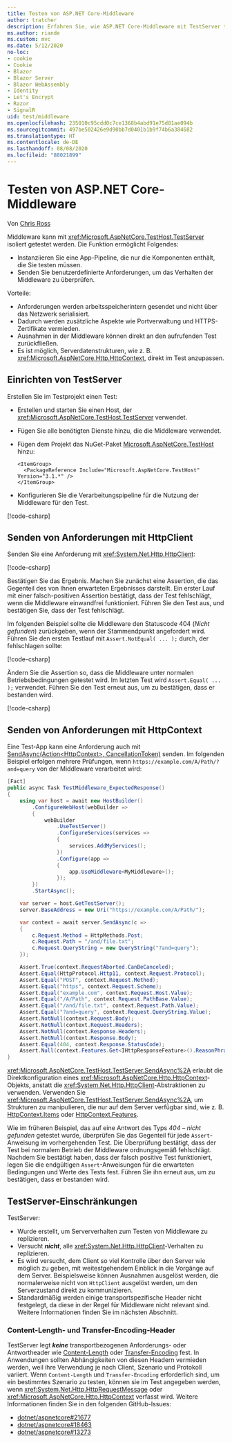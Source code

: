 ```yaml
---
title: Testen von ASP.NET Core-Middleware
author: tratcher
description: Erfahren Sie, wie ASP.NET Core-Middleware mit TestServer testen.
ms.author: riande
ms.custom: mvc
ms.date: 5/12/2020
no-loc:
- cookie
- Cookie
- Blazor
- Blazor Server
- Blazor WebAssembly
- Identity
- Let's Encrypt
- Razor
- SignalR
uid: test/middleware
ms.openlocfilehash: 235010c95cdd0c7ce1368b4abd91e75d81ae094b
ms.sourcegitcommit: 497be502426e9d90bb7d0401b1b9f74b6a384682
ms.translationtype: HT
ms.contentlocale: de-DE
ms.lasthandoff: 08/08/2020
ms.locfileid: "88021899"
---
```

# <a name="test-aspnet-core-middleware"></a>Testen von ASP.NET Core-Middleware

Von [Chris Ross](https://github.com/Tratcher)

Middleware kann mit <xref:Microsoft.AspNetCore.TestHost.TestServer> isoliert getestet werden. Die Funktion ermöglicht Folgendes:

* Instanziieren Sie eine App-Pipeline, die nur die Komponenten enthält, die Sie testen müssen.
* Senden Sie benutzerdefinierte Anforderungen, um das Verhalten der Middleware zu überprüfen.

Vorteile:

* Anforderungen werden arbeitsspeicherintern gesendet und nicht über das Netzwerk serialisiert.
* Dadurch werden zusätzliche Aspekte wie Portverwaltung und HTTPS-Zertifikate vermieden.
* Ausnahmen in der Middleware können direkt an den aufrufenden Test zurückfließen.
* Es ist möglich, Serverdatenstrukturen, wie z. B. <xref:Microsoft.AspNetCore.Http.HttpContext>, direkt im Test anzupassen.

## <a name="set-up-the-testserver"></a>Einrichten von TestServer

Erstellen Sie im Testprojekt einen Test:

* Erstellen und starten Sie einen Host, der <xref:Microsoft.AspNetCore.TestHost.TestServer> verwendet.
* Fügen Sie alle benötigten Dienste hinzu, die die Middleware verwendet.
* Fügen dem Projekt das NuGet-Paket [Microsoft.AspNetCore.TestHost](https://www.nuget.org/packages/Microsoft.AspNetCore.TestHost/) hinzu:
  
  ```dotnetcli
  <ItemGroup>
    <PackageReference Include="Microsoft.AspNetCore.TestHost" Version="3.1.*" />
  </ItemGroup>
  ```

* Konfigurieren Sie die Verarbeitungspipeline für die Nutzung der Middleware für den Test.

[!code-csharp[](middleware/samples_snapshot/3.x/setup.cs?highlight=4-18)]

## <a name="send-requests-with-httpclient"></a>Senden von Anforderungen mit HttpClient
Senden Sie eine Anforderung mit <xref:System.Net.Http.HttpClient>:

[!code-csharp[](middleware/samples_snapshot/3.x/request.cs?highlight=20)]

Bestätigen Sie das Ergebnis. Machen Sie zunächst eine Assertion, die das Gegenteil des von Ihnen erwarteten Ergebnisses darstellt. Ein erster Lauf mit einer falsch-positiven Assertion bestätigt, dass der Test fehlschlägt, wenn die Middleware einwandfrei funktioniert. Führen Sie den Test aus, und bestätigen Sie, dass der Test fehlschlägt.

Im folgenden Beispiel sollte die Middleware den Statuscode 404 (*Nicht gefunden*) zurückgeben, wenn der Stammendpunkt angefordert wird. Führen Sie den ersten Testlauf mit `Assert.NotEqual( ... );` durch, der fehlschlagen sollte:

[!code-csharp[](middleware/samples_snapshot/3.x/false-failure-check.cs?highlight=22)]

Ändern Sie die Assertion so, dass die Middleware unter normalen Betriebsbedingungen getestet wird. Im letzten Test wird `Assert.Equal( ... );` verwendet. Führen Sie den Test erneut aus, um zu bestätigen, dass er bestanden wird.

[!code-csharp[](middleware/samples_snapshot/3.x/final-test.cs?highlight=22)]

## <a name="send-requests-with-httpcontext"></a>Senden von Anforderungen mit HttpContext

Eine Test-App kann eine Anforderung auch mit [SendAsync(Action\<HttpContext>, CancellationToken)](xref:Microsoft.AspNetCore.TestHost.TestServer.SendAsync%2A) senden. Im folgenden Beispiel erfolgen mehrere Prüfungen, wenn `https://example.com/A/Path/?and=query` von der Middleware verarbeitet wird:

```csharp
[Fact]
public async Task TestMiddleware_ExpectedResponse()
{
    using var host = await new HostBuilder()
        .ConfigureWebHost(webBuilder =>
        {
            webBuilder
                .UseTestServer()
                .ConfigureServices(services =>
                {
                    services.AddMyServices();
                })
                .Configure(app =>
                {
                    app.UseMiddleware<MyMiddleware>();
                });
        })
        .StartAsync();

    var server = host.GetTestServer();
    server.BaseAddress = new Uri("https://example.com/A/Path/");

    var context = await server.SendAsync(c =>
    {
        c.Request.Method = HttpMethods.Post;
        c.Request.Path = "/and/file.txt";
        c.Request.QueryString = new QueryString("?and=query");
    });

    Assert.True(context.RequestAborted.CanBeCanceled);
    Assert.Equal(HttpProtocol.Http11, context.Request.Protocol);
    Assert.Equal("POST", context.Request.Method);
    Assert.Equal("https", context.Request.Scheme);
    Assert.Equal("example.com", context.Request.Host.Value);
    Assert.Equal("/A/Path", context.Request.PathBase.Value);
    Assert.Equal("/and/file.txt", context.Request.Path.Value);
    Assert.Equal("?and=query", context.Request.QueryString.Value);
    Assert.NotNull(context.Request.Body);
    Assert.NotNull(context.Request.Headers);
    Assert.NotNull(context.Response.Headers);
    Assert.NotNull(context.Response.Body);
    Assert.Equal(404, context.Response.StatusCode);
    Assert.Null(context.Features.Get<IHttpResponseFeature>().ReasonPhrase);
}
```

<xref:Microsoft.AspNetCore.TestHost.TestServer.SendAsync%2A> erlaubt die Direktkonfiguration eines <xref:Microsoft.AspNetCore.Http.HttpContext>-Objekts, anstatt die <xref:System.Net.Http.HttpClient>-Abstraktionen zu verwenden. Verwenden Sie <xref:Microsoft.AspNetCore.TestHost.TestServer.SendAsync%2A>, um Strukturen zu manipulieren, die nur auf dem Server verfügbar sind, wie z. B. [HttpContext.Items](xref:Microsoft.AspNetCore.Http.HttpContext.Items) oder [HttpContext.Features](xref:Microsoft.AspNetCore.Http.HttpContext.Features).

Wie im früheren Beispiel, das auf eine Antwort des Typs *404 – nicht gefunden* getestet wurde, überprüfen Sie das Gegenteil für jede `Assert`-Anweisung im vorhergehenden Test. Die Überprüfung bestätigt, dass der Test bei normalem Betrieb der Middleware ordnungsgemäß fehlschlägt. Nachdem Sie bestätigt haben, dass der falsch positive Test funktioniert, legen Sie die endgültigen `Assert`-Anweisungen für die erwarteten Bedingungen und Werte des Tests fest. Führen Sie ihn erneut aus, um zu bestätigen, dass er bestanden wird.

## <a name="testserver-limitations"></a>TestServer-Einschränkungen

TestServer:

* Wurde erstellt, um Serververhalten zum Testen von Middleware zu replizieren.
* Versucht ***nicht***, alle <xref:System.Net.Http.HttpClient>-Verhalten zu replizieren.
* Es wird versucht, dem Client so viel Kontrolle über den Server wie möglich zu geben, mit weitestgehendem Einblick in die Vorgänge auf dem Server. Beispielsweise können Ausnahmen ausgelöst werden, die normalerweise nicht von `HttpClient` ausgelöst werden, um den Serverzustand direkt zu kommunizieren.
* Standardmäßig werden einige transportspezifische Header nicht festgelegt, da diese in der Regel für Middleware nicht relevant sind. Weitere Informationen finden Sie im nächsten Abschnitt.

### <a name="content-length-and-transfer-encoding-headers"></a>Content-Length- und Transfer-Encoding-Header

TestServer legt ***keine*** transportbezogenen Anforderungs- oder Antwortheader wie [Content-Length](https://developer.mozilla.org/docs/Web/HTTP/Headers/Content-Length) oder [Transfer-Encoding](https://developer.mozilla.org/docs/Web/HTTP/Headers/Transfer-Encoding) fest. In Anwendungen sollten Abhängigkeiten von diesen Headern vermieden werden, weil ihre Verwendung je nach Client, Szenario und Protokoll variiert. Wenn `Content-Length` und `Transfer-Encoding` erforderlich sind, um ein bestimmtes Szenario zu testen, können sie im Test angegeben werden, wenn <xref:System.Net.Http.HttpRequestMessage> oder <xref:Microsoft.AspNetCore.Http.HttpContext> verfasst wird. Weitere Informationen finden Sie in den folgenden GitHub-Issues:

* [dotnet/aspnetcore#21677](https://github.com/dotnet/aspnetcore/issues/21677)
* [dotnet/aspnetcore#18463](https://github.com/dotnet/aspnetcore/issues/18463)
* [dotnet/aspnetcore#13273](https://github.com/dotnet/aspnetcore/issues/13273)
